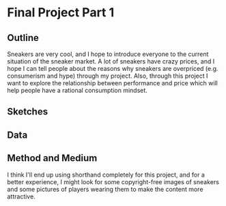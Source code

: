 # Final Project Part 1
## Outline
Sneakers are very cool, and I hope to introduce everyone to the current situation of the sneaker market. A lot of sneakers have crazy prices, and I hope I can tell people about the reasons why sneakers are overpriced (e.g. consumerism and hype) through my project. Also, through this project I want to explore the relationship between performance and price which will help people have a rational consumption mindset.
## Sketches

## Data

## Method and Medium
I think I'll end up using shorthand completely for this project, and for a better experience, I might look for some copyright-free images of sneakers and some pictures of players wearing them to make the content more attractive.
